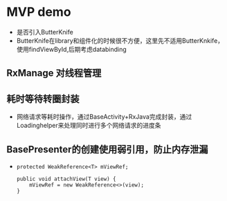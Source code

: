 # MVP demo
* 是否引入ButterKnife
* ButterKnife在library和组件化的时候很不方便，这里先不适用ButterKnkife，使用findViewById,后期考虑databinding

## RxManage 对线程管理

## 耗时等待转圈封装
* 网络请求等耗时操作，通过BaseActivity+RxJava完成封装，通过Loadinghelper来处理同时进行多个网络请求的进度条

## BasePresenter的创建使用弱引用，防止内存泄漏
*     protected WeakReference<T> mViewRef;
  
      public void attachView(T view) {
          mViewRef = new WeakReference<>(view);
      }
     
     


